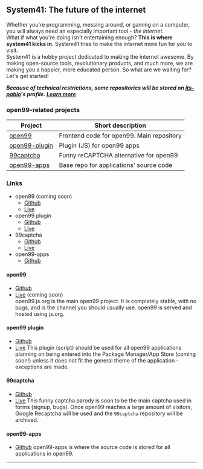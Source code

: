 ## System41: The future of the internet

Whether you're programming, messing around, or gaming on a computer, you will always need an especially important tool - *the internet*.  
What if what you're doing isn't entertaining enough? **This is where system41 kicks in.** System41 tries to make the internet more fun for you to visit.   
System41 is a hobby project dedicated to making the internet awesome. By making open-source tools, revolutionary products, and much more, we are making you a happier, more educated person. So what are we waiting for? Let's get started!  
  
***Because of technical restrictions, some repositories will be stored on [its-pablo](/../../../../its-pablo)'s profile. [Learn more](//github.com/system41/.github/blob/main/profile/itspablo.md)***
  
### open99-related projects
| Project                                                                         | Short description                                  |
|---------------------------------------------------------------------------------|----------------------------------------------------|
| [open99](https://github.com/system41/open99)                                    | Frontend code for open99. Main repository          |
| [open99-plugin](https://github.com/system41/open99-plugin)                      | Plugin (JS) for open99 apps                        |
| [99captcha](https://github.com/system41/99captcha)                              | Funny reCAPTCHA alternative for open99             |
| [open99-apps](https://github.com/system41/open99-apps)                          | Base repo for applications' source code            |

### Links
* open99 (coming soon)
  * [Github](https://github.com/system41/open99)
  * [Live](https://open99.js.org)
* open99 plugin
  * [Github](https://github.com/system41/open99-plugin)
  * [Live](https://system41.github.io/open99-plugin)
* 99captcha
  * [Github](https://github.com/system41/99captcha)
  * [Live](https://system41.github.io/99captcha)
* open99-apps
  * [Github](https://github.com/system41/open99-apps)
#### open99
* [Github](https://github.com/system41/open99)  
* [Live](https://open99.js.org) (coming soon)  
open99.js.org is the main open99 project. It is completely stable, with no bugs, and is the channel you should usually use. open99 is served and hosted using js.org.  
#### open99 plugin
* [Github](https://github.com/system41/open99-plugin)
* [Live](https://system41.github.io/open99-plugin)
This plugin (script) should be used for all open99 applications planning on being entered into the Package Manager/App Store (coming soon!) unless it does not fit the general theme of the application - exceptions are made.
#### 99captcha
* [Github](https://github.com/system41/99captcha)
* [Live](https://system41.github.io/99captcha)
This funny captcha parody is soon to be the main captcha used in forms (signup, bugs). Once open99 reaches a large amount of visitors, Google Recaptcha will be used and the `99captcha` repository will be archived.
#### open99-apps
* [Github](https://github.com/system41/99captcha)
open99-apps is where the source code is stored for all applications in open99.
---
